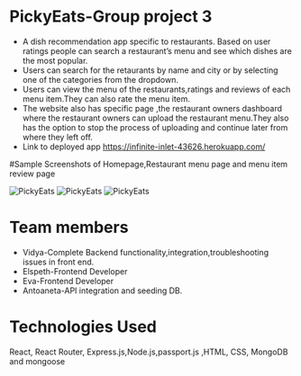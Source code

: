 # PickyEats-Group project 3
* A dish recommendation app specific to restaurants. Based on user ratings people can search a restaurant’s menu and see which dishes are the most popular.
* Users can search for the retaurants by name and city or by selecting one of the categories from the dropdown.
* Users can view the menu of the restaurants,ratings and reviews of each menu item.They can also rate the menu item.
* The website also has specific page ,the restaurant owners dashboard where the restaurant owners can upload the restaurant menu.They also has the option to stop the process of uploading and continue later from where they left off.
* Link to deployed app https://infinite-inlet-43626.herokuapp.com/

#Sample Screenshots of Homepage,Restaurant menu page and menu item review page

![PickyEats](https://github.com/nvidyakarthik/PickyEats/blob/master/client/public/homepage.png)
![PickyEats](https://github.com/nvidyakarthik/PickyEats/blob/master/client/public/menupage.png)
![PickyEats](https://github.com/nvidyakarthik/PickyEats/blob/master/client/public/menuitempage.png)


# Team members
* Vidya-Complete Backend functionality,integration,troubleshooting issues in front end.
* Elspeth-Frontend Developer
* Eva-Frontend Developer
* Antoaneta-API integration and seeding DB.

# Technologies Used
React, React Router, Express.js,Node.js,passport.js ,HTML, CSS, MongoDB and mongoose






